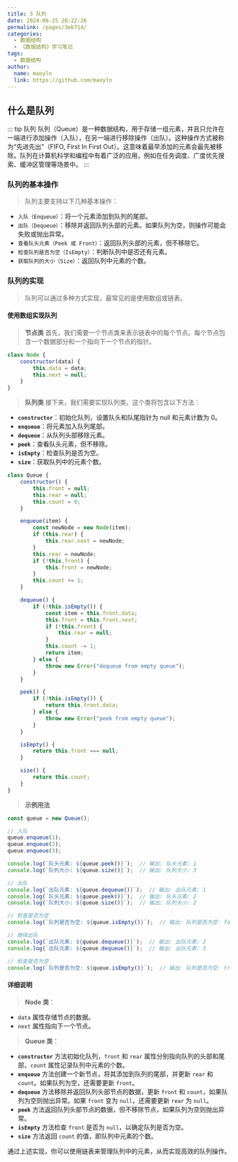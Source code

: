 ```yaml
---
title: 3 队列
date: 2024-06-25 20:22:26
permalink: /pages/3eb714/
categories:
  - 数据结构
  - 《数据结构》学习笔记
tags:
  - 数据结构
author:
  name: maoyln
  link: https://github.com/maoyln
---
```


## 什么是队列
::: tip 队列
队列（Queue）是一种数据结构，用于存储一组元素，并且只允许在一端进行添加操作（入队），在另一端进行移除操作（出队）。这种操作方式被称为“先进先出”（FIFO, First In First Out）。这意味着最早添加的元素会最先被移除。队列在计算机科学和编程中有着广泛的应用，例如在任务调度、广度优先搜索、缓冲区管理等场景中。
:::

### 队列的基本操作
> 队列主要支持以下几种基本操作：
- `入队（Enqueue）`：将一个元素添加到队列的尾部。
- `出队（Dequeue）`：移除并返回队列头部的元素。如果队列为空，则操作可能会失败或抛出异常。
- `查看队头元素（Peek 或 Front）`：返回队列头部的元素，但不移除它。
- `检查队列是否为空（IsEmpty）`：判断队列中是否还有元素。
- `获取队列的大小（Size）`：返回队列中元素的个数。


### 队列的实现
> 队列可以通过多种方式实现，最常见的是使用数组或链表。

#### 使用数组实现队列
> **节点类**
首先，我们需要一个节点类来表示链表中的每个节点。每个节点包含一个数据部分和一个指向下一个节点的指针。
```javascript
class Node {
    constructor(data) {
        this.data = data;
        this.next = null;
    }
}
```

> **队列类**
接下来，我们需要实现队列类。这个类将包含以下方法：
- **`constructor`**：初始化队列，设置队头和队尾指针为 null 和元素计数为 0。
- **`enqueue`**：将元素加入队列尾部。
- **`dequeue`**：从队列头部移除元素。
- **`peek`**：查看队头元素，但不移除。
- **`isEmpty`**：检查队列是否为空。
- **`size`**：获取队列中的元素个数。

```javascript
class Queue {
    constructor() {
        this.front = null;
        this.rear = null;
        this.count = 0;
    }

    enqueue(item) {
        const newNode = new Node(item);
        if (this.rear) {
            this.rear.next = newNode;
        }
        this.rear = newNode;
        if (!this.front) {
            this.front = newNode;
        }
        this.count += 1;
    }

    dequeue() {
        if (!this.isEmpty()) {
            const item = this.front.data;
            this.front = this.front.next;
            if (!this.front) {
                this.rear = null;
            }
            this.count -= 1;
            return item;
        } else {
            throw new Error("dequeue from empty queue");
        }
    }

    peek() {
        if (!this.isEmpty()) {
            return this.front.data;
        } else {
            throw new Error("peek from empty queue");
        }
    }

    isEmpty() {
        return this.front === null;
    }

    size() {
        return this.count;
    }
}
```

> **示例用法**
```javascript
const queue = new Queue();

// 入队
queue.enqueue(1);
queue.enqueue(2);
queue.enqueue(3);

console.log(`队头元素: ${queue.peek()}`);  // 输出: 队头元素: 1
console.log(`队列大小: ${queue.size()}`);  // 输出: 队列大小: 3

// 出队
console.log(`出队元素: ${queue.dequeue()}`);  // 输出: 出队元素: 1
console.log(`队头元素: ${queue.peek()}`);  // 输出: 队头元素: 2
console.log(`队列大小: ${queue.size()}`);  // 输出: 队列大小: 2

// 检查是否为空
console.log(`队列是否为空: ${queue.isEmpty()}`);  // 输出: 队列是否为空: false

// 继续出队
console.log(`出队元素: ${queue.dequeue()}`);  // 输出: 出队元素: 2
console.log(`出队元素: ${queue.dequeue()}`);  // 输出: 出队元素: 3

// 检查是否为空
console.log(`队列是否为空: ${queue.isEmpty()}`);  // 输出: 队列是否为空: true
```

#### 详细说明
> **Node 类**：
- `data` 属性存储节点的数据。
- `next` 属性指向下一个节点。
> **Queue 类**：
- **`constructor`** 方法初始化队列，`front` 和 `rear` 属性分别指向队列的头部和尾部，`count` 属性记录队列中元素的个数。
- **`enqueue`** 方法创建一个新节点，将其添加到队列的尾部，并更新 `rear` 和 `count`。如果队列为空，还需要更新 `front`。
- **`dequeue`** 方法移除并返回队列头部节点的数据，更新 `front` 和 `count`，如果队列为空则抛出异常。如果 `front` 变为 `null`，还需要更新 `rear` 为 `null`。
- **`peek`** 方法返回队列头部节点的数据，但不移除节点，如果队列为空则抛出异常。
- **`isEmpty`** 方法检查 `front` 是否为 `null`，以确定队列是否为空。
- **`size`** 方法返回 `count` 的值，即队列中元素的个数。

通过上述实现，你可以使用链表来管理队列中的元素，从而实现高效的队列操作。